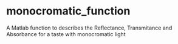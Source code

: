 # monocromatic_function
A Matlab function to describes the Reflectance, Transmitance and Absorbance for a taste with monocromatic light
